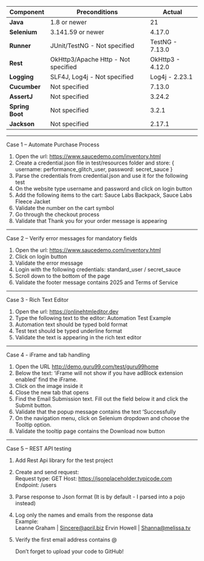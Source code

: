 | **Component**   | **Preconditions**                   | **Actual**       |
|-----------------|-------------------------------------|------------------|
| **Java**        | 1.8 or newer                        | 21               |
| **Selenium**    | 3.141.59 or newer                   | 4.17.0           |
| **Runner**      | JUnit/TestNG - Not specified        | TestNG - 7.13.0  |
| **Rest**        | OkHttp3/Apache Http - Not specified | OkHttp3 - 4.12.0 |
| **Logging**     | SLF4J, Log4j - Not specified        | Log4j - 2.23.1   |
| **Cucumber**    | Not specified                       | 7.13.0           |
| **AssertJ**     | Not specified                       | 3.24.2           |
| **Spring Boot** | Not specified                       | 3.2.1            |
| **Jackson**     | Not specified                       | 2.17.1           |

---
Case 1 – Automate Purchase Process

1. Open the url: https://www.saucedemo.com/inventory.html
2. Create a credential.json file in test/resources folder and store:
   {
   username: performance_glitch_user,
   password: secret_sauce
   }
3. Parse the credentials from credential.json and use it for the following test
4. On the website type username and password and click on login button
5. Add the following items to the cart: Sauce Labs Backpack, Sauce Labs Fleece Jacket
6. Validate the number on the cart symbol
7. Go through the checkout process
8. Validate that Thank you for your order message is appearing

---

Case 2 – Verify error messages for mandatory fields

1. Open the url: https://www.saucedemo.com/inventory.html
2. Click on login button
3. Validate the error message
4. Login with the following credentials: standard_user / secret_sauce
5. Scroll down to the bottom of the page
6. Validate the footer message contains 2025 and Terms of Service

---
Case 3 - Rich Text Editor

1. Open the url: https://onlinehtmleditor.dev
2. Type the following text to the editor: Automation Test Example
3. Automation text should be typed bold format
4. Test text should be typed underline format
5. Validate the text is appearing in the rich text editor

---
Case 4 - iFrame and tab handling

1. Open the URL http://demo.guru99.com/test/guru99home
2. Below the text: ‘iFrame will not show if you have adBlock extension enabled’ find the iFrame.
3. Click on the image inside it
4. Close the new tab that opens
5. Find the Email Submission text. Fill out the field below it and click the Submit button.
6. Validate that the popup message contains the text ‘Successfully
7. On the navigation menu, click on Selenium dropdown and choose the Tooltip option.
8. Validate the tooltip page contains the Download now button

---
Case 5 – REST API testing

1. Add Rest Api library for the test project
2. Create and send request:  
   Request type: GET
   Host: https://jsonplaceholder.typicode.com  
   Endpoint: /users
3. Parse response to Json format (It is by default - I parsed into a pojo instead)
4. Log only the names and emails from the response data  
   Example:  
   Leanne Graham | Sincere@april.biz
   Ervin Howell | Shanna@melissa.tv
5. Verify the first email address contains @




   Don’t forget to upload your code to GitHub!